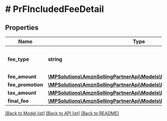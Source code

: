 # # PrFIncludedFeeDetail

## Properties

Name | Type | Description | Notes
------------ | ------------- | ------------- | -------------
**fee_type** | **string** | The type of fee charged to a seller. |
**fee_amount** | [**\MPSolutions\AmznSellingPartnerApi\Models\ProductFees\PrFMoneyType**](PrFMoneyType.md) |  |
**fee_promotion** | [**\MPSolutions\AmznSellingPartnerApi\Models\ProductFees\PrFMoneyType**](PrFMoneyType.md) |  | [optional]
**tax_amount** | [**\MPSolutions\AmznSellingPartnerApi\Models\ProductFees\PrFMoneyType**](PrFMoneyType.md) |  | [optional]
**final_fee** | [**\MPSolutions\AmznSellingPartnerApi\Models\ProductFees\PrFMoneyType**](PrFMoneyType.md) |  |

[[Back to Model list]](../../README.md#models) [[Back to API list]](../../README.md#endpoints) [[Back to README]](../../README.md)
